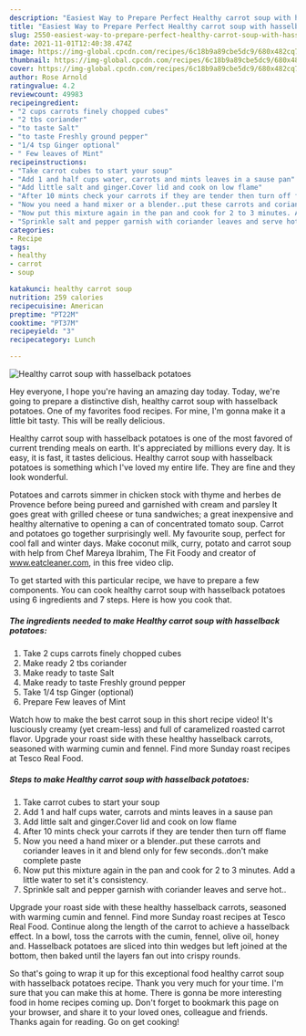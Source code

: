 ```yaml
---
description: "Easiest Way to Prepare Perfect Healthy carrot soup with hasselback potatoes"
title: "Easiest Way to Prepare Perfect Healthy carrot soup with hasselback potatoes"
slug: 2550-easiest-way-to-prepare-perfect-healthy-carrot-soup-with-hasselback-potatoes
date: 2021-11-01T12:40:38.474Z
image: https://img-global.cpcdn.com/recipes/6c18b9a89cbe5dc9/680x482cq70/healthy-carrot-soup-with-hasselback-potatoes-recipe-main-photo.jpg
thumbnail: https://img-global.cpcdn.com/recipes/6c18b9a89cbe5dc9/680x482cq70/healthy-carrot-soup-with-hasselback-potatoes-recipe-main-photo.jpg
cover: https://img-global.cpcdn.com/recipes/6c18b9a89cbe5dc9/680x482cq70/healthy-carrot-soup-with-hasselback-potatoes-recipe-main-photo.jpg
author: Rose Arnold
ratingvalue: 4.2
reviewcount: 49983
recipeingredient:
- "2 cups carrots finely chopped cubes"
- "2 tbs coriander"
- "to taste Salt"
- "to taste Freshly ground pepper"
- "1/4 tsp Ginger optional"
- " Few leaves of Mint"
recipeinstructions:
- "Take carrot cubes to start your soup"
- "Add 1 and half cups water, carrots and mints leaves in a sause pan"
- "Add little salt and ginger.Cover lid and cook on low flame"
- "After 10 mints check your carrots if they are tender then turn off flame"
- "Now you need a hand mixer or a blender..put these carrots and coriander leaves in it and blend only for few seconds..don&#39;t make complete paste"
- "Now put this mixture again in the pan and cook for 2 to 3 minutes. Add a little water to set it&#39;s consistency."
- "Sprinkle salt and pepper garnish with coriander leaves and serve hot.."
categories:
- Recipe
tags:
- healthy
- carrot
- soup

katakunci: healthy carrot soup 
nutrition: 259 calories
recipecuisine: American
preptime: "PT22M"
cooktime: "PT37M"
recipeyield: "3"
recipecategory: Lunch

---
```



![Healthy carrot soup with hasselback potatoes](https://img-global.cpcdn.com/recipes/6c18b9a89cbe5dc9/680x482cq70/healthy-carrot-soup-with-hasselback-potatoes-recipe-main-photo.jpg)

Hey everyone, I hope you're having an amazing day today. Today, we're going to prepare a distinctive dish, healthy carrot soup with hasselback potatoes. One of my favorites food recipes. For mine, I'm gonna make it a little bit tasty. This will be really delicious.

Healthy carrot soup with hasselback potatoes is one of the most favored of current trending meals on earth. It's appreciated by millions every day. It is easy, it is fast, it tastes delicious. Healthy carrot soup with hasselback potatoes is something which I've loved my entire life. They are fine and they look wonderful.

Potatoes and carrots simmer in chicken stock with thyme and herbes de Provence before being pureed and garnished with cream and parsley It goes great with grilled cheese or tuna sandwiches; a great inexpensive and healthy alternative to opening a can of concentrated tomato soup. Carrot and potatoes go together surprisingly well. My favourite soup, perfect for cool fall and winter days. Make coconut milk, curry, potato and carrot soup with help from Chef Mareya Ibrahim, The Fit Foody and creator of www.eatcleaner.com, in this free video clip.


To get started with this particular recipe, we have to prepare a few components. You can cook healthy carrot soup with hasselback potatoes using 6 ingredients and 7 steps. Here is how you cook that.

<!--inarticleads1-->

##### The ingredients needed to make Healthy carrot soup with hasselback potatoes:

1. Take 2 cups carrots finely chopped cubes
1. Make ready 2 tbs coriander
1. Make ready to taste Salt
1. Make ready to taste Freshly ground pepper
1. Take 1/4 tsp Ginger (optional)
1. Prepare  Few leaves of Mint


Watch how to make the best carrot soup in this short recipe video! It&#39;s lusciously creamy (yet cream-less) and full of caramelized roasted carrot flavor. Upgrade your roast side with these healthy hasselback carrots, seasoned with warming cumin and fennel. Find more Sunday roast recipes at Tesco Real Food. 

<!--inarticleads2-->

##### Steps to make Healthy carrot soup with hasselback potatoes:

1. Take carrot cubes to start your soup
1. Add 1 and half cups water, carrots and mints leaves in a sause pan
1. Add little salt and ginger.Cover lid and cook on low flame
1. After 10 mints check your carrots if they are tender then turn off flame
1. Now you need a hand mixer or a blender..put these carrots and coriander leaves in it and blend only for few seconds..don&#39;t make complete paste
1. Now put this mixture again in the pan and cook for 2 to 3 minutes. Add a little water to set it&#39;s consistency.
1. Sprinkle salt and pepper garnish with coriander leaves and serve hot..


Upgrade your roast side with these healthy hasselback carrots, seasoned with warming cumin and fennel. Find more Sunday roast recipes at Tesco Real Food. Continue along the length of the carrot to achieve a hasselback effect. In a bowl, toss the carrots with the cumin, fennel, olive oil, honey and. Hasselback potatoes are sliced into thin wedges but left joined at the bottom, then baked until the layers fan out into crispy rounds. 

So that's going to wrap it up for this exceptional food healthy carrot soup with hasselback potatoes recipe. Thank you very much for your time. I'm sure that you can make this at home. There is gonna be more interesting food in home recipes coming up. Don't forget to bookmark this page on your browser, and share it to your loved ones, colleague and friends. Thanks again for reading. Go on get cooking!
